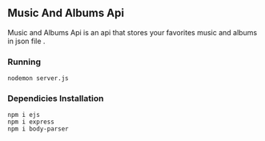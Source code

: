 ## Music And Albums Api

Music and Albums Api is an api that stores your favorites music and albums in json file .

### Running

```
nodemon server.js
```
### Dependicies Installation 

```
npm i ejs
npm i express
npm i body-parser
```
